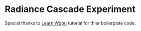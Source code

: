 # Radiance Cascade Experiment
Special thanks to [Learn Wgpu](https://sotrh.github.io/learn-wgpu) tutorial for thier boilerplate code.